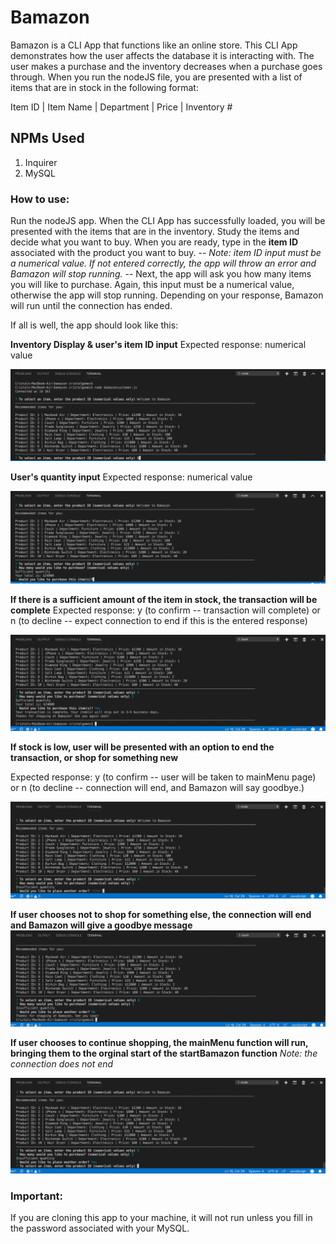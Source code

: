 # Bamazon 

Bamazon is a CLI App that functions like an online store. This CLI App demonstrates how the user affects the database it is interacting with. The user makes a purchase and the inventory decreases when a purchase goes through. When you run the nodeJS file, you are presented with a list of items that are in stock in the following format:

Item ID | Item Name | Department | Price | Inventory #

## NPMs Used
1. Inquirer
1. MySQL

### How to use:

Run the nodeJS app. When the CLI App has successfully loaded, you will be presented with the items that are in the inventory. Study the items and decide what you want to buy. When you are ready, type in the **item ID** associated with the product you want to buy. -- *Note: item ID input must be a numerical value. If not entered correctly, the app will throw an error and Bamazon will stop running.* -- Next, the app will ask you how many items you will like to purchase. Again, this input must be a numerical value, otherwise the app will stop running. Depending on your response, Bamazon will run until the connection has ended. 

If all is well, the app should look like this:

**Inventory Display & user's item ID input**
Expected response: numerical value

![selectID](https://github.com/CristalGomez/bamazon/blob/master/images_customer/selectID.png)

**User's quantity input**
Expected response: numerical value

![selectQty](https://github.com/CristalGomez/bamazon/blob/master/images_customer/selectQty.png)

**If there is a sufficient amount of the item in stock, the transaction will be complete**
Expected response: y (to confirm -- transaction will complete) or n (to decline -- expect connection to end if this is the entered response)

![transComplete](https://github.com/CristalGomez/bamazon/blob/master/images_customer/transComplete.png)

**If stock is low, user will be presented with an option to end the transaction, or shop for something new**

Expected response: y (to confirm -- user will be taken to mainMenu page) or n (to decline -- connection will end, and Bamazon will say goodbye.)

![lowInventory](https://github.com/CristalGomez/bamazon/blob/master/images_customer/lowInventory.png)

**If user chooses not to shop for something else, the connection will end and Bamazon will give a goodbye message**
![lowInventory_n](https://github.com/CristalGomez/bamazon/blob/master/images_customer/lowInventory_n.png)

**If user chooses to continue shopping, the mainMenu function will run, bringing them to the orginal start of the startBamazon function**
*Note: the connection does not end*

![lowInventory_y](https://github.com/CristalGomez/bamazon/blob/master/images_customer/lowInventory_y.png)


### Important:
If you are cloning this app to your machine, it will not run unless you fill in the password associated with your MySQL. 